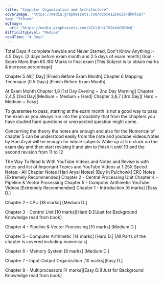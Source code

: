 ```yaml
---
title: "Computer Organization and Architecture"
coverImage: "https://media.graphassets.com/dBox41ZsRuiaFdkWlGQ7"
tag: "5thsem"
ogImage:
  url: "https://media.graphassets.com/V2n1JnhLT68tmXC0NHvQ"
difficultyLevel: "Medium"
readTime: "4 Days"
---
```


<!-- @format -->

Total Days If complete Newbie and Never Started, Don't Know Anything :- 4.5 Days. [2 days before exam month and 2.5 days of exam month]
Goal - Score More than 60 /80 Marks in final exam [This Subject is to obtain marks & increase percentage]

Chapter 5 All[1 Day] [Finish Before Exam Month]
Chapter 6 Mapping Technique [0.5 Days] [Finish Before Exam Month]

At Exam Month
Chapter 1,8 [1st Day Evening + 2nd Day Morning]
Chapter 2,4,5 [2nd Day][Medium + Medium + Hard]
Chapter 3,6,7 [3rd Day][ Hard + Medium + Easy]

To guarantee to pass, starting at the exam month is not a good way to pass the exam as you always run into the probability that from the chapters you have studied hard questions or unexpected question might come.

Concerning the theory the notes are enough and also for the Numerical of chapter 5 can be understood easily from the note and youtube videos.Notes by Hari Aryal will be enough for whole subjects
Wake up at 5 o clock on the exam day and then start revising it and aim to finish it until 10 and the second revision from 11 to 12

The Way To Read Is With YouTube Videos and Notes and Revise is with notes and list of Important Topics and YouTube Videos at 1.25X Speed
Notes:-
All Chapter Notes [Hari Aryal Notes] [Buy In Pulchowk]
ERC Notes [Extremely Recommended]
Chapter 2 - Central Processing Unit
Chapter 4 - Pipeline & Vector Processing
Chapter 5 - Computer Arithmetic
YouTube Videos [Extremely Recommended]
Chapter 1 - Introduction [6 marks] [Easy D.]

Chapter 2 - CPU [18 marks] [Medium D.]

Chapter 3 - Control Unit [10 marks][Hard D.][Just for Background Knowledge read from book]

Chapter 4 - Pipeline & Vector Processing [10 marks] [Medium D.]

Chapter 5 - Computer Arithmetic [14 marks] [Hard D.] [All Parts of the chapter is covered including numericals]

Chapter 6 - Memory System [8 marks] [Medium D.]

Chapter 7 - Input-Output Organization [10 marks][Easy D.]

Chapter 8 - Multiprocessors [4 marks][Easy D.][Just for Background Knowledge read from book]
